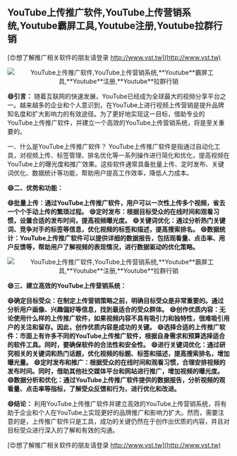 ## **YouTube上传推广软件,YouTube上传营销系统,**Youtube**霸屏工具,**Youtube**注册,**Youtube**拉群行销**

[😍想了解推广相关软件的朋友请登录 http://www.vst.tw](http://www.vst.tw)

 <center><img src="https://vst.tw/MP4/tuiguang/png/8.png" alt="YouTube上传推广软件,YouTube上传营销系统,**Youtube**霸屏工具,**Youtube**注册,**Youtube**拉群行销"></center>

**😄引言：**
随着互联网的快速发展，YouTube已经成为全球最大的视频分享平台之一。越来越多的企业和个人意识到，在YouTube上进行视频上传营销是提升品牌知名度和扩大影响力的有效途径。为了更好地实现这一目标，借助专业的YouTube上传推广软件，并建立一个高效的YouTube上传营销系统，将是至关重要的。

一、什么是YouTube上传推广软件？
YouTube上传推广软件是指通过自动化工具，对视频上传、标签管理、排名优化等一系列操作进行简化和优化，提高视频在YouTube上的曝光度和推广效果。这些软件通常具备批量上传、定时发布、关键词优化、数据统计等功能，帮助用户提高工作效率，降低人力成本。

**😄二、优势和功能：**

**😄批量上传：通过YouTube上传推广软件，用户可以一次性上传多个视频，省去一个个手动上传的繁琐过程。**
**😄定时发布：根据目标受众的在线时间和观看习惯，设置合适的发布时间，提高视频曝光度。**
**😄关键词优化：通过分析热门关键词、竞争对手的标签等信息，优化视频的标签和描述，提高搜索排名。**
**😄数据统计：YouTube上传推广软件可以提供详细的数据报告，包括观看量、点击率、用户反馈等，帮助用户了解视频的表现情况，进行数据驱动的优化策略。**

 <center><img src="https://vst.tw/MP4/tuiguang/png/6.png" alt="YouTube上传推广软件,YouTube上传营销系统,**Youtube**霸屏工具,**Youtube**注册,**Youtube**拉群行销"></center>

**😄三、建立高效的YouTube上传营销系统：**

**😄确定目标受众：在制定上传营销策略之前，明确目标受众是非常重要的。通过分析用户画像、兴趣偏好等信息，找到最适合的受众群体。**
**😄创作优质内容：无论使用什么样的上传推广软件，如果视频内容不具有吸引力和独特性，很难吸引用户的关注和留存。因此，创作优质内容是成功的关键。**
**😄选择合适的上传推广软件：市面上有许多不同的YouTube上传推广软件，根据自身需求和预算选择适合的软件工具。同时，要确保软件的合法性和安全性。**
**😄进行关键词优化：通过研究相关的关键词和热门话题，优化视频的标题、标签和描述，提高搜索排名，增加曝光量。**
**😄定时发布和推广：根据受众的在线时间和观看习惯，合理安排视频的发布时间。同时，借助其他社交媒体平台和网站进行推广，增加视频的曝光度。**
**😄数据分析和优化：通过YouTube上传推广软件提供的数据报告，分析视频的观看量、点击率等指标，了解受众反馈和行为，进行优化和改进。**

**😄结论：**
利用YouTube上传推广软件并建立高效的YouTube上传营销系统，将有助于企业和个人在YouTube上实现更好的品牌推广和影响力扩大。然而，需要注意的是，上传推广软件只是工具，成功的关键仍然在于创作出优质的内容，并且对目标受众进行深入的了解和有效的沟通。

[😍想了解推广相关软件的朋友请登录 http://www.vst.tw](http://www.vst.tw)



